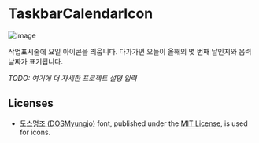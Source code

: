 # TaskbarCalendarIcon

![image](https://user-images.githubusercontent.com/31509569/156216255-538aa213-2f45-49aa-9128-3c2e70f7ac33.png)

작업표시줄에 요일 아이콘을 띄웁니다. 다가가면 오늘이 올해의 몇 번째 날인지와 음력 날짜가 표기됩니다.

*TODO: 여기에 더 자세한 프로젝트 설명 입력*
 
## Licenses
* [도스명조 (DOSMyungjo)](https://github.com/hurss/fonts) font, published under the [MIT License](https://github.com/hurss/fonts/blob/master/LICENSE.txt), is used for icons.
